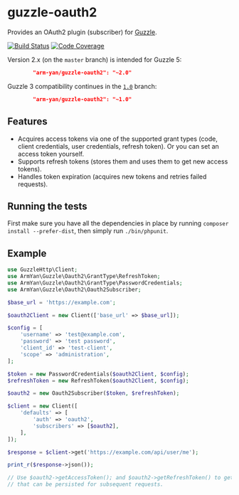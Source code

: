 guzzle-oauth2
====================

Provides an OAuth2 plugin (subscriber) for [Guzzle](http://guzzlephp.org/).

[![Build Status](https://travis-ci.org/commerceguys/guzzle-oauth2-plugin.svg)](https://travis-ci.org/commerceguys/guzzle-oauth2-plugin)
[![Code Coverage](https://scrutinizer-ci.com/g/commerceguys/guzzle-oauth2-plugin/badges/coverage.png?b=master)](https://scrutinizer-ci.com/g/commerceguys/guzzle-oauth2-plugin/?branch=master)

Version 2.x (on the `master` branch) is intended for Guzzle 5:
```json
        "arm-yan/guzzle-oauth2": "~2.0"
```

Guzzle 3 compatibility continues in the [`1.0`](https://github.com/arm-yan/guzzle-oauth2/tree/1.0) branch:
```json
        "arm-yan/guzzle-oauth2": "~1.0"
```

## Features

- Acquires access tokens via one of the supported grant types (code, client credentials,
  user credentials, refresh token). Or you can set an access token yourself.
- Supports refresh tokens (stores them and uses them to get new access tokens).
- Handles token expiration (acquires new tokens and retries failed requests).

## Running the tests

First make sure you have all the dependencies in place by running `composer install --prefer-dist`, then simply run `./bin/phpunit`.

## Example
```php
use GuzzleHttp\Client;
use ArmYan\Guzzle\Oauth2\GrantType\RefreshToken;
use ArmYan\Guzzle\Oauth2\GrantType\PasswordCredentials;
use ArmYan\Guzzle\Oauth2\Oauth2Subscriber;

$base_url = 'https://example.com';

$oauth2Client = new Client(['base_url' => $base_url]);

$config = [
    'username' => 'test@example.com',
    'password' => 'test password',
    'client_id' => 'test-client',
    'scope' => 'administration',
];

$token = new PasswordCredentials($oauth2Client, $config);
$refreshToken = new RefreshToken($oauth2Client, $config);

$oauth2 = new Oauth2Subscriber($token, $refreshToken);

$client = new Client([
    'defaults' => [
        'auth' => 'oauth2',
        'subscribers' => [$oauth2],
    ],
]);

$response = $client->get('https://example.com/api/user/me');

print_r($response->json());

// Use $oauth2->getAccessToken(); and $oauth2->getRefreshToken() to get tokens
// that can be persisted for subsequent requests.

```
